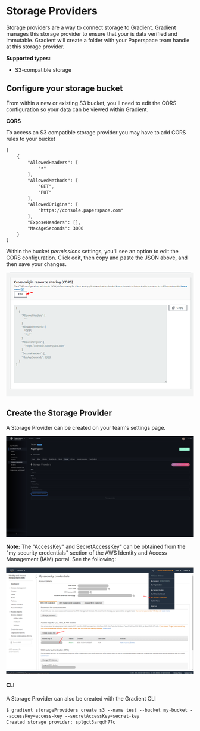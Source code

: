 # Storage Providers

Storage providers are a way to connect storage to Gradient. Gradient manages this storage provider to ensure that your is data verified and immutable. Gradient will create a folder with your Paperspace team handle at this storage provider.

**Supported types:**

* S3-compatible storage

## Configure your storage bucket

From within a new or existing S3 bucket, you'll need to edit the CORS configuration so your data can be viewed within Gradient.

**CORS**

To access an S3 compatible storage provider you may have to add CORS rules to your bucket

```text
[
    {
        "AllowedHeaders": [
            "*"
        ],
        "AllowedMethods": [
            "GET",
            "PUT"
        ],
        "AllowedOrigins": [
            "https://console.paperspace.com"
        ],
        "ExposeHeaders": [],
        "MaxAgeSeconds": 3000
    }
]
```

Within the bucket _permissions_ settings, you'll see an option to edit the CORS configuration. Click edit, then copy and paste the JSON above, and then save your changes. 

![](../.gitbook/assets/image%20%28108%29.png)

## Create the Storage Provider 

A Storage Provider can be created on your team's settings page.

![](../.gitbook/assets/screen-shot-2020-10-30-at-1.09.41-pm.png)

**Note:** The "AccessKey" and SecretAccessKey" can be obtained from the "my security credentials" section of the AWS Identity and Access Management \(IAM\) portal.  See the following:

![](../.gitbook/assets/image%20%28109%29.png)

#### CLI

A Storage Provider can also be created with the Gradient CLI

```text
$ gradient storageProviders create s3 --name test --bucket my-bucket --accessKey=access-key --secretAccessKey=secret-key
Created storage provider: splgct3arqdh77c
```

